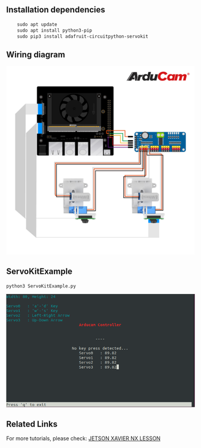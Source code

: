 ## Installation dependencies

```
    sudo apt update
    sudo apt install python3-pip
    sudo pip3 install adafruit-circuitpython-servokit
```

## Wiring diagram
![Wiring diagram](data/wiring_diagram.jpg)

## ServoKitExample
`python3 ServoKitExample.py`  

![ArducamController](data/ArducamController.png)  

## Related Links
For more tutorials, please check: [JETSON XAVIER NX LESSON](https://toptechboy.com/category/jetson-xavier-nx/)